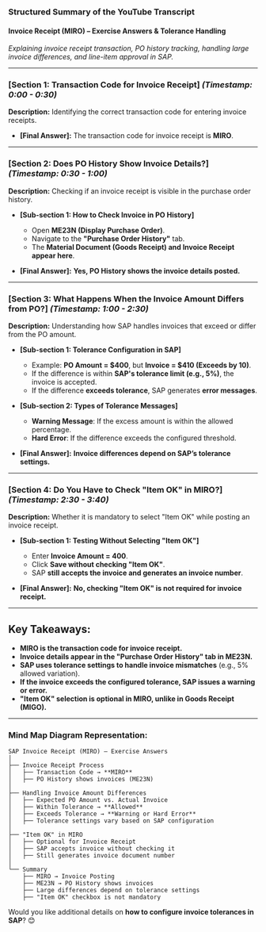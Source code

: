  
### **Structured Summary of the YouTube Transcript**  

#### **Invoice Receipt (MIRO) – Exercise Answers & Tolerance Handling**  
*Explaining invoice receipt transaction, PO history tracking, handling large invoice differences, and line-item approval in SAP.*  

---

### **[Section 1: Transaction Code for Invoice Receipt]** *(Timestamp: 0:00 - 0:30)*  
**Description:** Identifying the correct transaction code for entering invoice receipts.  

- **[Final Answer]:** The transaction code for invoice receipt is **MIRO**.  

---

### **[Section 2: Does PO History Show Invoice Details?]** *(Timestamp: 0:30 - 1:00)*  
**Description:** Checking if an invoice receipt is visible in the purchase order history.  

- **[Sub-section 1: How to Check Invoice in PO History]**  
  - Open **ME23N (Display Purchase Order)**.  
  - Navigate to the **"Purchase Order History"** tab.  
  - The **Material Document (Goods Receipt) and Invoice Receipt appear here**.  

- **[Final Answer]:** **Yes, PO History shows the invoice details posted.**  

---

### **[Section 3: What Happens When the Invoice Amount Differs from PO?]** *(Timestamp: 1:00 - 2:30)*  
**Description:** Understanding how SAP handles invoices that exceed or differ from the PO amount.  

- **[Sub-section 1: Tolerance Configuration in SAP]**  
  - Example: **PO Amount = $400**, but **Invoice = $410 (Exceeds by 10)**.  
  - If the difference is within **SAP's tolerance limit (e.g., 5%)**, the invoice is accepted.  
  - If the difference **exceeds tolerance**, SAP generates **error messages**.  

- **[Sub-section 2: Types of Tolerance Messages]**  
  - **Warning Message**: If the excess amount is within the allowed percentage.  
  - **Hard Error**: If the difference exceeds the configured threshold.  

- **[Final Answer]:** **Invoice differences depend on SAP’s tolerance settings.**  

---

### **[Section 4: Do You Have to Check "Item OK" in MIRO?]** *(Timestamp: 2:30 - 3:40)*  
**Description:** Whether it is mandatory to select "Item OK" while posting an invoice receipt.  

- **[Sub-section 1: Testing Without Selecting "Item OK"]**  
  - Enter **Invoice Amount = 400**.  
  - Click **Save without checking "Item OK"**.  
  - SAP **still accepts the invoice and generates an invoice number**.  

- **[Final Answer]:** **No, checking "Item OK" is not required for invoice receipt.**  

---

## **Key Takeaways:**  
- **MIRO is the transaction code for invoice receipt.**  
- **Invoice details appear in the "Purchase Order History" tab in ME23N.**  
- **SAP uses tolerance settings to handle invoice mismatches** (e.g., 5% allowed variation).  
- **If the invoice exceeds the configured tolerance, SAP issues a warning or error.**  
- **"Item OK" selection is optional in MIRO, unlike in Goods Receipt (MIGO).**  

---

### **Mind Map Diagram Representation:**  
```
SAP Invoice Receipt (MIRO) – Exercise Answers  
│  
├── Invoice Receipt Process  
│   ├── Transaction Code → **MIRO**  
│   ├── PO History shows invoices (ME23N)  
│  
├── Handling Invoice Amount Differences  
│   ├── Expected PO Amount vs. Actual Invoice  
│   ├── Within Tolerance → **Allowed**  
│   ├── Exceeds Tolerance → **Warning or Hard Error**  
│   ├── Tolerance settings vary based on SAP configuration  
│  
├── "Item OK" in MIRO  
│   ├── Optional for Invoice Receipt  
│   ├── SAP accepts invoice without checking it  
│   ├── Still generates invoice document number  
│  
└── Summary  
    ├── MIRO → Invoice Posting  
    ├── ME23N → PO History shows invoices  
    ├── Large differences depend on tolerance settings  
    ├── "Item OK" checkbox is not mandatory  
```

Would you like additional details on **how to configure invoice tolerances in SAP**? 😊